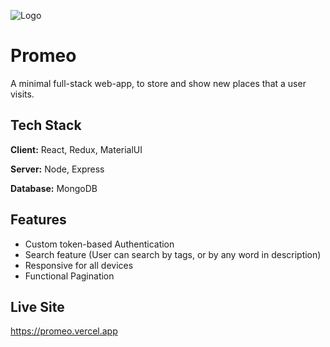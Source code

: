 ![Logo](https://i.postimg.cc/PqgsJwjH/Screenshot-2022-06-20-233648.jpg)

# Promeo

A minimal full-stack web-app, to store and show new places that a user visits.

## Tech Stack

**Client:** React, Redux, MaterialUI

**Server:** Node, Express

**Database:** MongoDB

## Features

- Custom token-based Authentication
- Search feature (User can search by tags, or by any word in description)
- Responsive for all devices
- Functional Pagination

## Live Site

https://promeo.vercel.app
